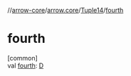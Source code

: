 //[arrow-core](../../../index.md)/[arrow.core](../index.md)/[Tuple14](index.md)/[fourth](fourth.md)

# fourth

[common]\
val [fourth](fourth.md): [D](index.md)
